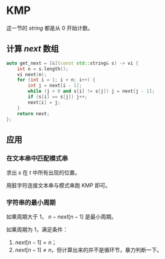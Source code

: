 # KMP

这一节的 $string$ 都是从 $0$ 开始计数。

## 计算 $next$ 数组

```cpp
auto get_next = [&](const std::string& s) -> vi {
    int n = s.length();
    vi next(n);
    for (int i = 1; i < n; i++) {
        int j = next[i - 1];
        while (j > 0 and s[i] != s[j]) j = next[j - 1];
        if (s[i] == s[j]) j++;
        next[i] = j;
    }
    return next;
};

```

## 应用

### 在文本串中匹配模式串

求出 $s$ 在 $t$ 中所有出现的位置。

用脏字符连接文本串与模式串跑 KMP 即可。

### 字符串的最小周期

如果周期大于 $1$， $n - next[n-1]$ 是最小周期。

如果周期为 $1$，满足条件：

1. $next[n-1] = n$；
2. $next[n-1] \neq n$，但计算出来的并不是循环节，暴力判断一下。
